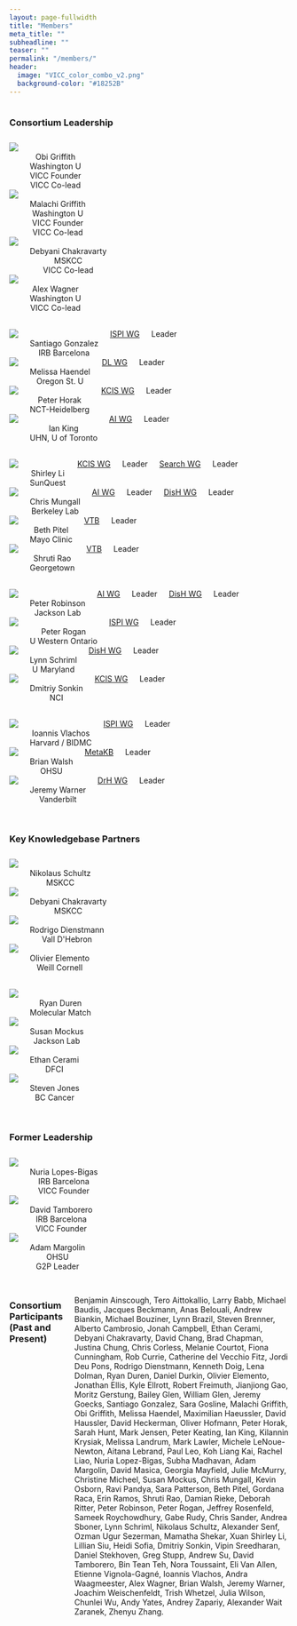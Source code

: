 ```yaml
---
layout: page-fullwidth
title: "Members"
meta_title: ""
subheadline: ""
teaser: ""
permalink: "/members/"
header:
  image: "VICC_color_combo_v2.png"
  background-color: "#18252B"
---
```


<div class="row" style="padding-bottom: 10px">
  <div class="large-11 large-offset-1 columns">
      <h3>Consortium Leadership</h3>
  </div>
</div>

<div class="row" style="padding-bottom: 30px">
  <div class="large-2 large-offset-1 columns" align="center">
     <img src="/assets/img/obi_griffith.jpg"><br>
     Obi Griffith<br>
     Washington U<br>
     VICC Founder<br> 
     VICC Co-lead
  </div>
  <div class="large-2 columns" align="center">
     <img src="/assets/img/malachi_griffith3.jpg"><br>
     Malachi Griffith<br>
     Washington U<br>
     VICC Founder<br> 
     VICC Co-lead
  </div>
  <div class="large-2 columns" align="center">
     <img src="/assets/img/debyani_chakravarty.png"><br>
     Debyani Chakravarty<br>
     MSKCC<br> 
     VICC Co-lead
  </div>
  <div class="large-2 columns end" align="center">
     <img src="/assets/img/alex_wagner.jpeg"><br>
     Alex Wagner<br>
     Washington U<br>
     VICC Co-lead
  </div>
</div>

<div class="row" style="padding-bottom: 30px">
  <div class="large-2 large-offset-1 columns" align="center">
     <img src="/assets/img/santiago_gonzalez.jpg"><br>
     Santiago Gonzalez<br>
     IRB Barcelona<br>
     <a href='/wg/ispi'>ISPI WG</a> Leader
  </div>
  <div class="large-2 columns" align="center">
     <img src="/assets/img/melissa_haendel.jpg"><br>
     Melissa Haendel<br>
     Oregon St. U<br>
     <a href='/wg/dl'>DL WG</a> Leader
  </div>
  <div class="large-2 columns" align="center">
     <img src="/assets/img/peter_horak.jpg"><br>
     Peter Horak<br>
     NCT-Heidelberg<br>
     <a href='/wg/kcis'>KCIS WG</a> Leader
  </div>
  <div class="large-2 columns end" align="center">
     <img src="/assets/img/ian_king.jpg"><br>
     Ian King<br>
     UHN, U of Toronto<br>
     <a href='/wg/ai'>AI WG</a> Leader
  </div>
</div>

<div class="row" style="padding-bottom: 30px">
  <div class="large-2 large-offset-1 columns" align="center">
     <img src="/assets/img/shirley_li.jpg"><br>
     Shirley Li<br>
     SunQuest<br>
     <a href='/wg/kcis'>KCIS WG</a> Leader<br>
     <a href='/wg/search'>Search WG</a> Leader
  </div>
  <div class="large-2 columns" align="center">
     <img src="/assets/img/chris_mungall.jpg"><br>
     Chris Mungall<br>
     Berkeley Lab<br>
     <a href='/wg/ai'>AI WG</a> Leader<br>
     <a href='/wg/dish'>DisH WG</a> Leader
  </div>
    <div class="large-2 columns" align="center">
     <img src="/assets/img/beth_pitel.jpg"><br>
     Beth Pitel<br>
     Mayo Clinic<br>
     <a href='/projects/virtual_tumor_board'>VTB</a> Leader
  </div>
  <div class="large-2 columns end" align="center">
     <img src="/assets/img/shruti_rao.jpg"><br>
     Shruti Rao<br>
     Georgetown<br>
     <a href='/projects/virtual_tumor_board'>VTB</a> Leader
  </div>
</div>

<div class="row" style="padding-bottom: 30px">
  <div class="large-2 large-offset-1 columns" align="center">
     <img src="/assets/img/peter_robinson.jpg"><br>
     Peter Robinson<br>
     Jackson Lab<br>
     <a href='/wg/ai'>AI WG</a> Leader<br>
     <a href='/wg/dish'>DisH WG</a> Leader
  </div>
  <div class="large-2 columns" align="center">
     <img src="/assets/img/peter_rogan.jpg"><br>
     Peter Rogan<br>
     U Western Ontario<br>
     <a href='/wg/ispi'>ISPI WG</a> Leader
  </div>
  <div class="large-2 columns" align="center">
     <img src="/assets/img/lynn_schriml.jpg"><br>
     Lynn Schriml<br>
     U Maryland<br>
     <a href='/wg/dish'>DisH WG</a> Leader
  </div>
  <div class="large-2 columns end" align="center">
     <img src="/assets/img/dmitriy_sonkin.jpg"><br>
     Dmitriy Sonkin<br>
     NCI<br>
     <a href='/wg/kcis'>KCIS WG</a> Leader
  </div>
</div>
<div class="row" style="padding-bottom: 30px">
  <div class="large-2 large-offset-1 columns" align="center">
     <img src="/assets/img/ioannis_vlachos.jpg"><br>
     Ioannis Vlachos<br>
     Harvard / BIDMC<br>
     <a href='/wg/ispi'>ISPI WG</a> Leader
  </div>
  <div class="large-2 columns" align="center">
     <img src="/assets/img/brian_walsh.jpg"><br>
     Brian Walsh<br>
     OHSU<br>
     <a href='/projects/knowledgebase_integration'>MetaKB</a> Leader
  </div>
  <div class="large-2 columns end" align="center">
     <img src="/assets/img/jeremy_warner.jpg"><br>
     Jeremy Warner<br>
     Vanderbilt<br>
     <a href='/wg/drh'>DrH WG</a> Leader
  </div>
</div>

<div class="row" style="padding-bottom: 10px">
  <div class="large-11 large-offset-1 columns">
     <h3>Key Knowledgebase Partners</h3>
  </div>
</div>

<div class="row" style="padding-bottom: 30px">
  <div class="large-2 large-offset-1 columns" align="center">
     <img src="/assets/img/nikolaus_schultz.jpg"><br>
     Nikolaus Schultz<br>
     MSKCC
  </div>
  <div class="large-2 columns" align="center">
     <img src="/assets/img/debyani_chakravarty.png"><br>
     Debyani Chakravarty<br>
     MSKCC
  </div>
  <div class="large-2 columns" align="center">
     <img src="/assets/img/rodrigo-dienstmann.png"><br>
     Rodrigo Dienstmann<br>
     Vall D'Hebron
  </div>
  <div class="large-2 columns end" align="center">
     <img src="/assets/img/olivier_elemento.jpg"><br>
     Olivier Elemento<br>
     Weill Cornell
  </div>
</div>

<div class="row" style="padding-bottom: 30px">
  <div class="large-2 large-offset-1 columns" align="center">
     <img src="/assets/img/ryan_duren.jpg"><br>
     Ryan Duren<br>
     Molecular Match
  </div>
  <div class="large-2 columns" align="center">
     <img src="/assets/img/susan_mockus.jpg"><br>
     Susan Mockus<br>
     Jackson Lab
  </div>
  <div class="large-2 columns" align="center">
     <img src="/assets/img/ethan_cerami.jpeg"><br>
     Ethan Cerami<br>
     DFCI
  </div>
  <div class="large-2 columns end" align="center">
     <img src="/assets/img/steven_jones.jpeg"><br>
     Steven Jones<br>
     BC Cancer
  </div>
</div>

<div class="row" style="padding-bottom: 10px">
  <div class="large-11 large-offset-1 columns">
     <h3>Former Leadership</h3>
  </div>
</div>

<div class="row" style="padding-bottom: 30px">
  <div class="large-2 large-offset-1 columns" align="center">
     <img src="/assets/img/nuria_lopez_bigas.jpg"><br>
     Nuria Lopes-Bigas<br>
     IRB Barcelona<br>
     VICC Founder
  </div>
  <div class="large-2 columns" align="center">
     <img src="/assets/img/david_tamborero.jpg"><br>
     David Tamborero<br>
     IRB Barcelona<br>
     VICC Founder
  </div>
  <div class="large-2 columns end" align="center">
     <img src="/assets/img/adam_margolin.jpg"><br>
     Adam Margolin<br>
     OHSU<br>
     G2P Leader
  </div>
</div>

<div class="row" style="padding-bottom: 10px">
    <div class="large-11 large-offset-1 columns">
        <h3>Consortium Participants (Past and Present)</h3>
        <p>Benjamin Ainscough, Tero Aittokallio, Larry Babb, Michael Baudis, Jacques Beckmann, Anas Belouali, Andrew Biankin, Michael Bouziner, Lynn Brazil, Steven Brenner, Alberto Cambrosio, Jonah Campbell, Ethan Cerami, Debyani Chakravarty, David Chang, Brad Chapman, Justina Chung, Chris Corless, Melanie Courtot, Fiona Cunningham, Rob Currie, Catherine del Vecchio Fitz, Jordi Deu Pons, Rodrigo Dienstmann, Kenneth Doig, Lena Dolman, Ryan Duren, Daniel Durkin, Olivier Elemento, Jonathan Ellis, Kyle Ellrott, Robert Freimuth, Jianjiong Gao, Moritz Gerstung, Bailey Glen, William Glen, Jeremy Goecks, Santiago Gonzalez, Sara Gosline, Malachi Griffith, Obi Griffith, Melissa Haendel, Maximilian Haeussler, David Haussler, David Heckerman, Oliver Hofmann, Peter Horak, Sarah Hunt, Mark Jensen, Peter Keating, Ian King, Kilannin Krysiak, Melissa Landrum, Mark Lawler, Michele LeNoue-Newton, Aitana Lebrand, Paul Leo, Koh Liang Kai, Rachel Liao, Nuria Lopez-Bigas, Subha Madhavan, Adam Margolin, David Masica, Georgia Mayfield, Julie McMurry, Christine Micheel, Susan Mockus, Chris Mungall, Kevin Osborn, Ravi Pandya, Sara Patterson, Beth Pitel, Gordana Raca, Erin Ramos, Shruti Rao, Damian Rieke, Deborah Ritter, Peter Robinson, Peter Rogan, Jeffrey Rosenfeld, Sameek Roychowdhury, Gabe Rudy, Chris Sander, Andrea Sboner, Lynn Schriml, Nikolaus Schultz, Alexander Senf, Ozman Ugur Sezerman, Mamatha Shekar, Xuan Shirley Li, Lillian Siu, Heidi Sofia, Dmitriy Sonkin, Vipin Sreedharan, Daniel Stekhoven, Greg Stupp, Andrew Su, David Tamborero, Bin Tean Teh, Nora Toussaint, Eli Van Allen, Etienne Vignola-Gagné, Ioannis Vlachos, Andra Waagmeester, Alex Wagner, Brian Walsh, Jeremy Warner, Joachim Weischenfeldt, Trish Whetzel, Julia Wilson, Chunlei Wu, Andy Yates, Andrey Zapariy, Alexander Wait Zaranek, Zhenyu Zhang.</p>
    </div>
</div>

